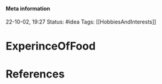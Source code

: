 #### Meta information
22-10-02, 19:27
Status: #idea
Tags: [[HobbiesAndInterests]]





# ExperinceOfFood







# References
